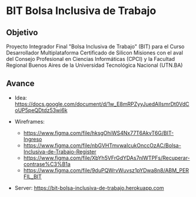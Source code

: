 # BIT Bolsa Inclusiva de Trabajo


## Objetivo

Proyecto Integrador Final "Bolsa Inclusiva de Trabajo" (BIT) para el Curso Desarrollador
Multiplataforma Certificado de Silicon Misiones con el aval del Consejo Profesional
en Ciencias Informáticas (CPCI) y la Facultad Regional Buenos Aires de la Universidad
Tecnológica Nacional (UTN.BA)


## Avance

- Idea: https://docs.google.com/document/d/1w_E8mRPZyyJuedAIIsmrDt0VdCoUP5peQDtdz53wi6k

- Wireframes:
    - https://www.figma.com/file/hksgOhiWS4Nx77T6AkvT6G/BIT-Ingreso
    - https://www.figma.com/file/nbGVHTmvwaIcukOnccOzAC/Bolsa-Inclusiva-de-Trabajo-Register
    - https://www.figma.com/file/XbYh5VFrGdYDAs7nlWTPFs/Recuperar-contrase%C3%B1a
    - https://www.figma.com/file/9duPQWrvWuvsz1pYDwa8n8/ABM_PERFIL_BIT

- Server: https://bit-bolsa-inclusiva-de-trabajo.herokuapp.com
